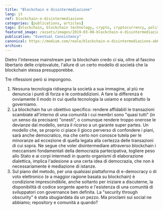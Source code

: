 ```yaml
---
title: "Blockchain e disintermediazione"
lang: it
ref: blockchain-e-disintermediazione
categories: [publications, articles]
tags: [blockchain, blockchain technology, crypto, cryptocurrency, politics]
featured_image: /assets/images/2019-03-08-blockchain-e-disintermediazione.jpg
publication: "Eventual Consistency"
canonical: https://medium.com/reale/blockchain-e-disintermediazione-ab003bc75f3a
archive:
---
```


Dietro l'interesse mainstream per la blockchain credo ci sia, oltre al fascino libertario delle criptovalute, l'allure di un certo modello di società che la blockchain stessa presupporebbe.

Tre riflessioni però si impongono.

1.  Nessuna tecnologia ridisegna la società a sua immagine, al più ne denuncia i punti di forza e le contraddizioni. A fare la differenza è ovviamente il modo in cui quella tecnologia la usiamo e soprattutto la governiamo.
2.  La blockchain ha un obiettivo specifico: rendere affidabili le transazioni scambiate all'interno di una comunità i cui membri sono "quasi tutti" (in un senso da precisare) "onesti", o comunque rendere troppo onerose le devianze dal modello, senza il ricorso a un garante super partes. Un modello che, se proprio ci piace il gioco perverso di confondere i piani, sarà anche democratico, ma che certo non conosce tutela per le minoranze ad eccezione di quella legata alla certezza delle transazioni di cui sopra. Ne segue che voler disintermediare attraverso blockchain i meccanismi fondamentali della democrazia partecipativa, togliere peso allo Stato e ai corpi intermedi in quanto organismi di elaborazione dialettica, implica l'adesione a una certa idea di democrazia, che non è necessariamente è mediazione di istanze.
3.  Sul piano del metodo, per una qualsiasi piattaforma di e-democracy o di voto elettronico (e a maggior ragione basata su blockchain) è condizione imprescindibile, anche soltanto per iniziare a discuterne, la disponibilità di codice sorgente aperto e l'esistenza di una comunità di sviluppatori con governance ben definita. La "security through obscurity" è stata sbugiardata da un pezzo. Ma proclami sui social ne abbiamo; repository e comunità a quando?

